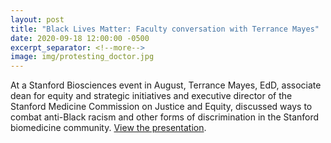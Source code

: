 ```yaml
---
layout: post
title: "Black Lives Matter: Faculty conversation with Terrance Mayes"
date: 2020-09-18 12:00:00 -0500
excerpt_separator: <!--more-->
image: img/protesting_doctor.jpg
---
```


At a Stanford Biosciences event in August, Terrance Mayes, EdD, associate dean for equity and strategic initiatives and executive director of the Stanford <!--more--> Medicine Commission on Justice and Equity, discussed ways to combat anti-Black racism and other forms of discrimination in the Stanford biomedicine community. [View the presentation][presentation].

[presentation]: https://www.youtube.com/watch?v=ALI7dOmdZvU&feature=youtu.be
